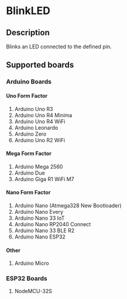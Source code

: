 # BlinkLED
## Description

Blinks an LED connected to the defined pin.

## Supported boards

### Arduino Boards

#### Uno Form Factor
  
  1. Arduino Uno R3
  2. Arduino Uno R4 Minima
  3. Arduino Uno R4 WiFi
  4. Arduino Leonardo
  5. Arduino Zero
  6. Arduino Uno R2 WiFi

#### Mega Form Factor
  
  1. Arduino Mega 2560
  2. Arduino Due
  3. Arduino Giga R1 WiFi M7

#### Nano Form Factor
  
  1. Arduino Nano (Atmega328 New Bootloader)
  2. Arduino Nano Every
  3. Arduino Nano 33 IoT
  4. Arduino Nano RP2040 Connect
  5. Arduino Nano 33 BLE R2
  6. Arduino Nano ESP32

#### Other
  
  1. Arduino Micro

### ESP32 Boards

1. NodeMCU-32S
